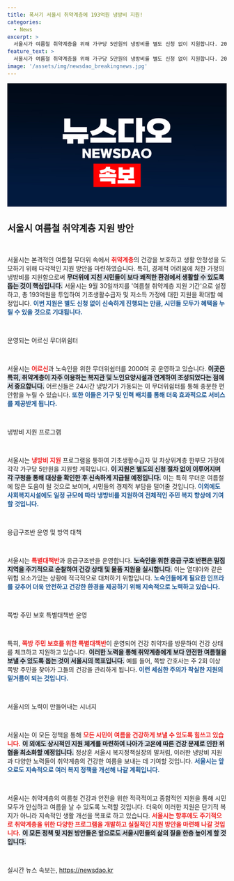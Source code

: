 ```yaml
---
title: 폭서기 서울시 취약계층에 193억원 냉방비 지원!
categories:
  - News
excerpt: >
  서울시가 여름철 취약계층을 위해 가구당 5만원의 냉방비를 별도 신청 없이 지원합니다. 2000여 곳의 무더위쉼터도 운영하며, 노숙인과 어르신을 위한 응급구호 대책이 마련되어 있어 무더위 속 안전을 챙깁니다.
feature_text: >
  서울시가 여름철 취약계층을 위해 가구당 5만원의 냉방비를 별도 신청 없이 지원합니다. 2000여 곳의 무더위쉼터도 운영하며, 노숙인과 어르신을 위한 응급구호 대책이 마련되어 있어 무더위 속 안전을 챙깁니다.
image: '/assets/img/newsdao_breakingnews.jpg'
---
```


<p><img src="/assets/img/newsdao_breakingnews.jpg" alt="ontimetimes 속보" /></p>

<h2 data-ke-size="size26">서울시 여름철 취약계층 지원 방안</h2>

<p data-ke-size="size16">&nbsp;</p>

<p>서울시는 본격적인 여름철 무더위 속에서 <b><span style="color: #ee2323;">취약계층</span></b>의 건강을 보호하고 생활 안정성을 도모하기 위해 다각적인 지원 방안을 마련하였습니다. 특히, 경제적 어려움에 처한 가정의 냉방비를 지원함으로써 <b><span style="background-color: #21538527;">무더위에 지친 시민들이 보다 쾌적한 환경에서 생활할 수 있도록 돕는 것이 핵심입니다.</span></b> 서울시는 9월 30일까지를 '여름철 취약계층 지원 기간'으로 설정하고, 총 193억원을 투입하여 기초생활수급자 및 저소득 가정에 대한 지원을 확대할 예정입니다. <b><span style="color: #1a5490;">이번 지원은 별도 신청 없이 신속하게 진행되는 만큼, 시민들 모두가 혜택을 누릴 수 있을 것으로 기대됩니다.</span></b></p>

<p data-ke-size="size16">&nbsp;</p>

<p>운영되는 어르신 무더위쉼터</p>

<p data-ke-size="size16">&nbsp;</p>

<p>서울시는 <b><span style="color: #ee2323;">어르신</span></b>과 노숙인을 위한 무더위쉼터를 2000여 곳 운영하고 있습니다. <b><span style="background-color: #21538527;">이곳은 특히, 취약계층이 자주 이용하는 복지관 및 노인요양시설과 연계하여 조성되었다는 점에서 중요합니다.</span></b> 어르신들은 24시간 냉방기가 가동되는 이 무더위쉼터를 통해 충분한 편안함을 누릴 수 있습니다. <b><span style="color: #1a5490;">또한 이들은 기구 및 인력 배치를 통해 더욱 효과적으로 서비스를 제공받게 됩니다.</span></b></p>

<p data-ke-size="size16">&nbsp;</p>

<p>냉방비 지원 프로그램</p>

<p data-ke-size="size16">&nbsp;</p>

<p>서울시는 <b><span style="color: #ee2323;">냉방비 지원</span></b> 프로그램을 통하여 기초생활수급자 및 차상위계층 한부모 가정에 각각 가구당 5만원을 지원할 계획입니다. <b><span style="background-color: #21538527;">이 지원은 별도의 신청 절차 없이 이루어지며 각 구청을 통해 대상을 확인한 후 신속하게 지급될 예정입니다.</span></b> 이는 특히 무더운 여름철에 많은 도움이 될 것으로 보이며, 시민들의 경제적 부담을 덜어줄 것입니다. <b><span style="color: #1a5490;">이외에도 사회복지시설에도 일정 규모에 따라 냉방비를 지원하여 전체적인 주민 복지 향상에 기여할 것입니다.</span></b></p>

<p data-ke-size="size16">&nbsp;</p>

<p>응급구조반 운영 및 방역 대책</p>

<p data-ke-size="size16">&nbsp;</p>

<p>서울시는 <b><span style="color: #ee2323;">특별대책반</span></b>과 응급구조반을 운영합니다. <b><span style="background-color: #21538527;">노숙인을 위한 응급 구호 반편은 밀집 지역을 주기적으로 순찰하여 건강 상태 및 물품 지원을 실시합니다.</span></b> 이는 열대야와 같은 위험 요소가있는 상황에 적극적으로 대처하기 위함입니다. <b><span style="color: #1a5490;">노숙인들에게 필요한 인프라를 갖추어 더욱 안전하고 건강한 환경을 제공하기 위해 지속적으로 노력하고 있습니다.</span></b></p>

<p data-ke-size="size16">&nbsp;</p>

<p>쪽방 주민 보호 특별대책반 운영</p>

<p data-ke-size="size16">&nbsp;</p>

<p>특히, <b><span style="color: #ee2323;">쪽방 주민 보호를 위한 특별대책반</span></b>이 운영되어 건강 취약자를 방문하여 건강 상태를 체크하고 지원하고 있습니다. <b><span style="background-color: #21538527;">이러한 노력을 통해 취약계층에게 보다 안전한 여름철을 보낼 수 있도록 돕는 것이 서울시의 목표입니다.</span></b> 예를 들어, 쪽방 간호사는 주 2회 이상 쪽방 주민을 찾아가 그들의 건강을 관리하게 됩니다. <b><span style="color: #1a5490;">이런 세심한 주의가 착실한 지원의 밑거름이 되는 것입니다.</span></b></p>

<p data-ke-size="size16">&nbsp;</p>

<p>서울시의 노력이 만들어내는 시너지</p>

<p data-ke-size="size16">&nbsp;</p>

<p>서울시는 이 모든 정책을 통해 <b><span style="color: #ee2323;">모든 시민이 여름을 건강하게 보낼 수 있도록 힘쓰고 있습니다.</span></b> <b><span style="background-color: #21538527;">이 외에도 상시적인 지원 체계를 마련하여 나아가 고온에 따른 건강 문제로 인한 위협을 최소화할 예정입니다.</span></b> 정상훈 서울시 복지정책실장의 말처럼, 이러한 냉방비 지원과 다양한 노력들이 취약계층의 건강한 여름을 보내는 데 기여할 것입니다. <b><span style="color: #1a5490;">서울시는 앞으로도 지속적으로 여러 복지 정책을 개선해 나갈 계획입니다.</span></b></p>

<p data-ke-size="size16">&nbsp;</p>

<p>서울시는 취약계층의 여름철 건강과 안전을 위한 적극적이고 종합적인 지원을 통해 시민 모두가 안심하고 여름을 날 수 있도록 노력할 것입니다. 더욱이 이러한 지원은 단기적 복지가 아니라 지속적인 생활 개선을 목표로 하고 있습니다. <b><span style="color: #ee2323;">서울시는 향후에도 주기적으로 취약계층을 위한 다양한 프로그램을 개발하고 실질적인 지원 방안을 마련해 나갈 것입니다.</span></b> <b><span style="background-color: #21538527;">이 모든 정책 및 지원 방안들은 앞으로도 서울시민들의 삶의 질을 한층 높이게 할 것입니다.</span></b></p>

<p data-ke-size="size16">&nbsp;</p>
실시간 뉴스 속보는, <a href="https://newsdao.kr" rel="dofollow">https://newsdao.kr</a>


